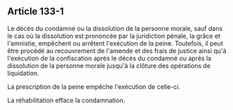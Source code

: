 Article 133-1
----
Le décès du condamné ou la dissolution de la personne morale, sauf dans le cas
où la dissolution est prononcée par la juridiction pénale, la grâce et
l'amnistie, empêchent ou arrêtent l'exécution de la peine. Toutefois, il peut
être procédé au recouvrement de l'amende et des frais de justice ainsi qu'à
l'exécution de la confiscation après le décès du condamné ou après la
dissolution de la personne morale jusqu'à la clôture des opérations de
liquidation.

La prescription de la peine empêche l'exécution de celle-ci.

La réhabilitation efface la condamnation.
